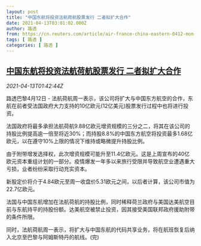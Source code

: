 ```yaml
---
layout: post
title: "中国东航将投资法航荷航股票发行 二者拟扩大合作"
date: 2021-04-13T03:01:02.000Z
author: 路透
from: https://cn.reuters.com/article/air-france-china-eastern-0412-mon-idCNKBS2C004I
tags: [ 路透 ]
categories: [ 路透 ]
---
```

<!--1618282862000-->
[中国东航将投资法航荷航股票发行 二者拟扩大合作](https://cn.reuters.com/article/air-france-china-eastern-0412-mon-idCNKBS2C004I)
------

<div>
<div><i>2021-04-13T01:42:44Z</i></div><p>路透巴黎4月12日 - 法航荷航周一表示，该公司将扩大与中国东方航空的合作，东航在前者受法国政府大力支持的10亿欧元(12亿美元)股票发行过程中也将进行投资。</p><p>法国政府将最多承担法航荷航9.88亿欧元增资规模的三分之二，将其在该公司的持股比例提高逾一倍至将近30%；而持股8.8%的中国东方航空将投资最多1.68亿欧元，以在遵守10%上限的情况下维持或略微提升持股比例。</p><p>由于附带增发选择权，此次增资规模可能升至11.4亿欧元。这是上周宣布的40亿欧元资本重组计划的一部分。疫情爆发一年多以来旅行受限并导致航空业遭遇重大亏损，业者纷纷采取行动充实资本。</p><p>新股定价将介于4.84欧元至周一收盘价5.31欧元之间，以后者计算，该公司市值为22.7亿欧元。</p><p>法国与中国东航增加在法航荷航的持股比例，同时稀释荷兰政府与美国达美航空目前与东航持平的持股份额。达美航空被禁止投资，因其接受美国联邦政府援助附带的条件所限。</p><p>同时，法航荷航周一表示，将扩大与中国东航的代码共享业务，将在航班恢复后纳入北京至巴黎与阿姆斯特丹的航线。(完)</p>
</div>
